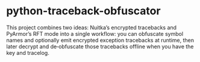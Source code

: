 # python-traceback-obfuscator
This project combines two ideas: Nuitka’s encrypted tracebacks and PyArmor’s RFT mode into a single workflow: you can obfuscate symbol names and optionally emit encrypted exception tracebacks at runtime, then later decrypt and de‑obfuscate those tracebacks offline when you have the key and tracelog.
